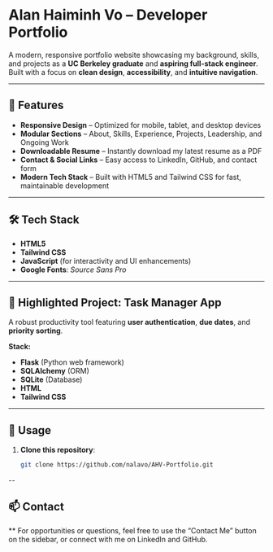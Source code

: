 # **Alan Haiminh Vo – Developer Portfolio**

A modern, responsive portfolio website showcasing my background, skills, and projects as a **UC Berkeley graduate** and **aspiring full-stack engineer**. Built with a focus on **clean design**, **accessibility**, and **intuitive navigation**.

---

## 🚀 **Features**

- **Responsive Design** – Optimized for mobile, tablet, and desktop devices  
- **Modular Sections** – About, Skills, Experience, Projects, Leadership, and Ongoing Work  
- **Downloadable Resume** – Instantly download my latest resume as a PDF  
- **Contact & Social Links** – Easy access to LinkedIn, GitHub, and contact form  
- **Modern Tech Stack** – Built with HTML5 and Tailwind CSS for fast, maintainable development  

---

## 🛠️ **Tech Stack**

- **HTML5**  
- **Tailwind CSS**  
- **JavaScript** (for interactivity and UI enhancements)  
- **Google Fonts**: *Source Sans Pro*  

---

## 📂 **Highlighted Project: Task Manager App**

A robust productivity tool featuring **user authentication**, **due dates**, and **priority sorting**.

**Stack:**
- **Flask** (Python web framework)  
- **SQLAlchemy** (ORM)  
- **SQLite** (Database)  
- **HTML**  
- **Tailwind CSS**  

---

## 📄 **Usage**

1. **Clone this repository**:  
   ```bash
   git clone https://github.com/nalavo/AHV-Portfolio.git

--

## 📫 **Contact**

** For opportunities or questions, feel free to use the “Contact Me” button on the sidebar, or connect with me on LinkedIn and GitHub.



